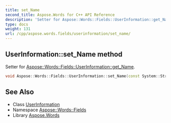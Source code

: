 ```yaml
---
title: set_Name
second_title: Aspose.Words for C++ API Reference
description: 'Setter for Aspose::Words::Fields::UserInformation::get_Name.'
type: docs
weight: 131
url: /cpp/aspose.words.fields/userinformation/set_name/
---
```

## UserInformation::set_Name method


Setter for [Aspose::Words::Fields::UserInformation::get_Name](../get_name/).

```cpp
void Aspose::Words::Fields::UserInformation::set_Name(const System::String &value)
```

## See Also

* Class [UserInformation](../)
* Namespace [Aspose::Words::Fields](../../)
* Library [Aspose.Words](../../../)
